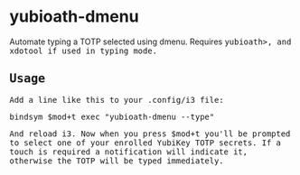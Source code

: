 # yubioath-dmenu

Automate typing a TOTP selected using dmenu. Requires <tt>yubioath>, and <tt>xdotool</tt> if used in typing mode.

## Usage

Add a line like this to your <tt>.config/i3</tt> file:

<pre>
bindsym $mod+t exec "yubioath-dmenu --type"
</pre>

And reload i3. Now when you press <tt>$mod+t</tt> you'll be prompted to select one of your enrolled YubiKey TOTP secrets. If a touch is required a notification will indicate it, otherwise the TOTP will be typed immediately.
